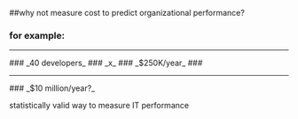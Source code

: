 <!-- .slide: data-background="resources/footer.svg" data-background-size="contain" data-background-position="bottom"  -->

##why not measure cost to predict organizational performance?

### **for example:** <!-- .element: style="color:maroon" -->
<hr/>
### _40 developers_ <!-- .element: class="fragment"; style="color:maroon" -->
### _x_ <!-- .element: class="fragment"; style="color:maroon" -->
### _$250K/year_ <!-- .element: class="fragment"; style="color:maroon" -->
### <hr/> <!-- .element: class="fragment"; style="color:maroon" -->
### _$10 million/year?_ <!-- .element: class="fragment"; style="color:maroon" -->

<aside class="notes">
  <p>
    statistically valid way to measure IT performance
  </p>
</aside>
<br/>
<br/>
<br/>
<br/>
<br/>
<br/>
<br/>
<br/>
<br/>
<br/>
<br/>
<br/>
<br/>
<br/>
<br/>
<br/>
<br/>
<br/>
<br/>
<br/>
<br/>
<br/>
<br/>
<br/>
<br/>
<br/>
<br/>
<br/>
